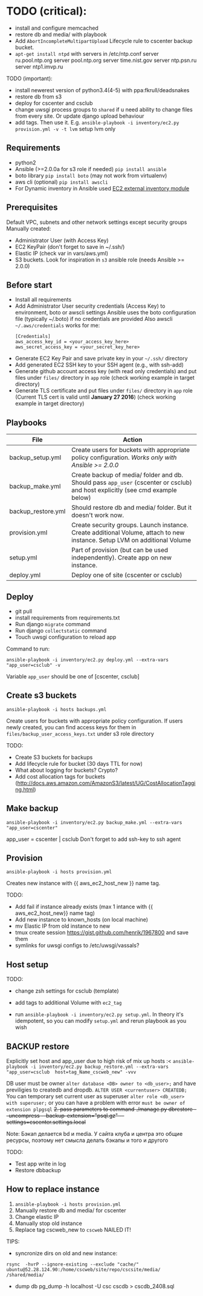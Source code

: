 
# TODO (critical):
* install and configure memcached
* restore db and media/ with playbook
* Add `AbortIncompleteMultipartUpload` Lifecycle rule to cscenter backup bucket.
* `apt-get install ntpd` with servers in /etc/ntp.conf
    server ru.pool.ntp.org
    server pool.ntp.org
    server time.nist.gov
    server ntp.psn.ru
    server ntp1.imvp.ru


TODO (important):
* install newerest version of python3.4(4-5) with ppa:fkrull/deadsnakes
* restore db from s3
* deploy for cscenter and csclub
* change uwsgi process groups to `shared` if u need ability to change files from every site. Or update django upload behaviour
* add tags. Then use it. E.g. `ansible-playbook -i inventory/ec2.py  provision.yml -v -t lvm` setup lvm only

Requirements
------------
  
* python2
* Ansible (>=2.0.0a for s3 role if needed) `pip install ansible`
* boto library `pip install boto` (may not work from virtualenv)
* aws cli (optional) `pip install awscli`
* For Dynamic inventory in Ansible used [EC2 external inventory module](http://docs.ansible.com/ansible/intro_dynamic_inventory.html#example-aws-ec2-external-inventory-script)

## Prerequisites

Default VPC, subnets and other network settings except security groups
Manually created:
* Administrator User (with Access Key)
* EC2 KeyPair (don't forget to save in ~/.ssh/)
* Elastic IP (check var in vars/aws.yml)
* S3 buckets. Look for inspiration in `s3` ansible role (needs Ansible >= 2.0.0)

Before start
------------

* Install all requirements
* Add Administrator User security credentials (Access Key) to environment, boto or awscli settings
  Ansible uses the boto configuration file (typically ~/.boto) if no credentials are provided
  Also awscli `~/.aws/credentials` works for me:
  ```
  [Credentials]
  aws_access_key_id = <your_access_key_here>
  aws_secret_access_key = <your_secret_key_here>
  ```
* Generate EC2 Key Pair and save private key in your `~/.ssh/` directory
* Add generated EC2 SSH key to your SSH agent (e.g., with ssh-add)
* Generate github account access key (with read only credentials) and put files under `files/` directory in `app` role (check working example in target directory)
* Generate TLS certificate and put files under `files/` directory in `app` role (Current TLS cert is valid until **January 27 2016**) (check working example in target directory)

Playbooks
---------

File | Action
---- | ------
backup_setup.yml | Create users for buckets with appropriate policy configuration. *Works only with Ansible >= 2.0.0*
backup_make.yml | Create backup of media/ folder and db. Should pass `app_user` (cscenter or csclub) and host explicitly (see cmd example below)
backup_restore.yml | Should restore db and media/ folder. But it doesn't work now.
provision.yml | Create security groups. Launch instance. Create additional Volume, attach to new instance. Setup LVM on additional Volume
setup.yml | Part of provision (but can be used independently). Create app on new instance.
deploy.yml | Deploy one of site (cscenter or csclub)


## Deploy

* git pull
* install requirements from requirements.txt
* Run django `migrate` command
* Run django `collectstatic` command
* Touch uwsgi configuration to reload app

Command to run:

    ansible-playbook -i inventory/ec2.py deploy.yml --extra-vars "app_user=csclub" -v


Variable `app_user` should be one of [cscenter, csclub]


## Create s3 buckets

`ansible-playbook -i hosts backups.yml`

Create users for buckets with appropriate policy configuration.
If users newly created, you can find access keys for them in `files/backup_user_access_keys.txt` under s3 role directory

TODO:
* Create S3 buckets for backups
* Add lifecycle rule for bucket (30 days TTL for now)
* What about logging for buckets? Crypto?
* Add cost allocation tags for buckets (http://docs.aws.amazon.com/AmazonS3/latest/UG/CostAllocationTagging.html)

## Make backup

`ansible-playbook -i inventory/ec2.py backup_make.yml --extra-vars "app_user=cscenter"`

app_user = cscenter | csclub
Don't forget to add ssh-key to ssh agent

## Provision

`ansible-playbook -i hosts provision.yml`

Creates new instance with {{ aws_ec2_host_new }} name tag.

TODO:
* Add fail if instance already exists (max 1 intance with {{ aws_ec2_host_new}} name tag)
* Add new instance to known_hosts (on local machine)
* mv Elastic IP from old instance to new
* tmux create session https://gist.github.com/henrik/1967800 and save them
* symlinks for uwsgi configs to /etc/uwsgi/vassals? 


## Host setup

TODO:
* change zsh settings for csclub (template)
* add tags to additional Volume with `ec2_tag`

* run `ansible-playbook -i inventory/ec2.py setup.yml`. In theory it's idempotent, so you
can modify `setup.yml` and rerun playbook as you wish


## BACKUP restore
Explicitly set host and app_user due to high risk of mix up hosts :<
`ansible-playbook -i inventory/ec2.py backup_restore.yml --extra-vars "app_user=csclub  host=tag_Name_cscweb_new" -vvv`

DB user must be owner `alter database <DB> owner to <db_user>;` and have previligies to createdb and dropdb. `ALTER USER <currentuser> CREATEDB;`
You can temporary set current user as superuser `alter role <db_user> with superuser;`
or you can have a problem with error `must be owner of extension plpgsql`
~~2. pass parameters to command ./manage.py dbrestore --uncompress --backup-extension="psql.gz" --settings=cscenter.settings.local~~

Note: Бэкап делается bd и media. У сайта клуба и центра это общие ресурсы, поэтому нет смысла делать бэкапы и того и другого

TODO:
* Test app write in log
* Restore dbbackup

## How to replace instance
1. `ansible-playbook -i hosts provision.yml`
2. Manually restore db and media/ for cscenter
3. Change elastic IP
4. Manually stop old instance
5. Replace tag cscweb_new to `cscweb`
NAILED IT!


TIPS:
* syncronize dirs on old and new instance:
```
rsync  -hvrP --ignore-existing --exclude "cache/" ubuntu@52.28.124.90:/home/cscweb/site/repo/cscsite/media/ /shared/media/
```
* dump db
pg_dump -h localhost -U csc cscdb  > cscdb_2408.sql






